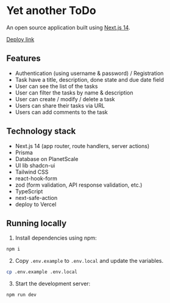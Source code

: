 # Yet another ToDo

An open source application built using [Next.js 14](https://nextjs.org/).

[Deploy link](https://nextjs-14-todo.vercel.app/)

## Features

- Authentication (using username & password) / Registration
- Task have a title, description, done state and due date field
- User can see the list of the tasks
- User can filter the tasks by name & description
- User can create / modify / delete a task
- Users can share their tasks via URL
- Users can add comments to the task

## Technology stack

- Next.js 14 (app router, route handlers, server actions)
- Prisma
- Database on PlanetScale
- UI lib shadcn-ui
- Tailwind CSS
- react-hook-form
- zod (form validation, API response validation, etc.)
- TypeScript
- next-safe-action
- deploy to Vercel

## Running locally

1. Install dependencies using npm:

```sh
npm i
```

2. Copy `.env.example` to `.env.local` and update the variables.

```sh
cp .env.example .env.local
```

3. Start the development server:

```sh
npm run dev
```
